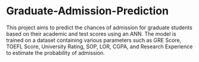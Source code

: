 # Graduate-Admission-Prediction
This project aims to predict the chances of admission for graduate students based on their academic and test scores using an ANN. The model is trained on a dataset containing various parameters such as GRE Score, TOEFL Score, University Rating, SOP, LOR, CGPA, and Research Experience to estimate the probability of admission.
